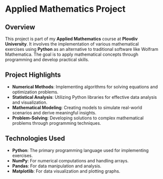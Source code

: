 # Applied Mathematics Project

## Overview

This project is part of my **Applied Mathematics** course at **Plovdiv University**. It involves the implementation of various mathematical exercises using **Python** as an alternative to traditional software like Wolfram Mathematica. The goal is to apply mathematical concepts through programming and develop practical skills.

## Project Highlights

- **Numerical Methods**: Implementing algorithms for solving equations and optimization problems.
- **Statistical Analysis**: Utilizing Python libraries for effective data analysis and visualization.
- **Mathematical Modeling**: Creating models to simulate real-world scenarios and derive meaningful insights.
- **Problem-Solving**: Developing solutions to complex mathematical problems through programming techniques.

## Technologies Used

- **Python**: The primary programming language used for implementing exercises.
- **NumPy**: For numerical computations and handling arrays.
- **Pandas**: For data manipulation and analysis.
- **Matplotlib**: For data visualization and plotting graphs.

##
